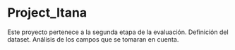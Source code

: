 # Project_Itana
Este proyecto pertenece a la segunda etapa de la evaluación.
  Definición del dataset.
  Análisis de los campos que se tomaran en cuenta.
  
  
